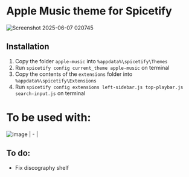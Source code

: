 # Apple Music theme for Spicetify


![Screenshot 2025-06-07 020745](https://github.com/user-attachments/assets/bcecf0ad-1009-4288-9e48-7fa685ccefe5)



## Installation

  1. Copy the folder `apple-music` into `%appdata%\spicetify\Themes`
  2. Run `spicetify config current_theme apple-music` on terminal
  3. Copy the contents of the `extensions` folder into `%appdata%\spicetify\Extensions`
  4. Run `spicetify config extensions left-sidebar.js top-playbar.js search-input.js` on terminal


# To be used with:

![image](https://github.com/user-attachments/assets/82cd3960-9401-4cc5-9cab-e68590e3ef75)
| - |


## To do:

- Fix discography shelf
